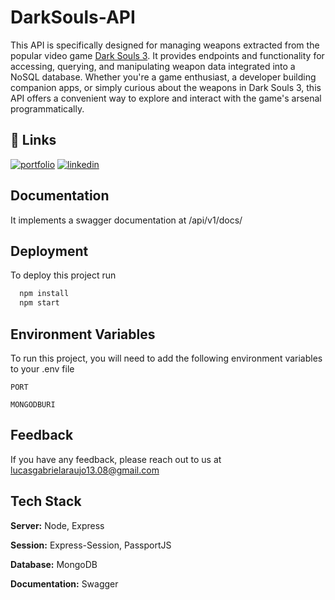 
# DarkSouls-API

This API is specifically designed for managing weapons extracted from the popular video game [Dark Souls 3](https://es.bandainamcoent.eu/dark-souls/dark-souls-iii). It provides endpoints and functionality for accessing, querying, and manipulating weapon data integrated into a NoSQL database. Whether you're a game enthusiast, a developer building companion apps, or simply curious about the weapons in Dark Souls 3, this API offers a convenient way to explore and interact with the game's arsenal programmatically.
## 🔗 Links
[![portfolio](https://img.shields.io/badge/my_portfolio-000?style=for-the-badge&logo=ko-fi&logoColor=white)](https://lucasgabrielaraujo.github.io/LucasGabrielAraujo/)
[![linkedin](https://img.shields.io/badge/linkedin-0A66C2?style=for-the-badge&logo=linkedin&logoColor=white)](https://www.linkedin.com/in/lucas-araujo-martinez-25b131241/)



## Documentation

It implements a swagger documentation at /api/v1/docs/


## Deployment

To deploy this project run

```bash
  npm install
  npm start
```


## Environment Variables

To run this project, you will need to add the following environment variables to your .env file

`PORT`

`MONGODBURI`


## Feedback

If you have any feedback, please reach out to us at lucasgabrielaraujo13.08@gmail.com


## Tech Stack

**Server:** Node, Express

**Session:** Express-Session, PassportJS

**Database:** MongoDB

**Documentation:** Swagger